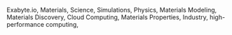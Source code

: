 Exabyte.io, 
Materials, 
Science, 
Simulations, 
Physics, 
Materials Modeling, 
Materials Discovery, 
Cloud Computing,
Materials Properties,
Industry,
high-performance computing,
